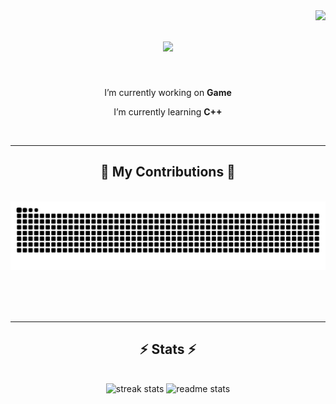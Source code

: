 <img align="right" src="https://api.visitorbadge.io/api/visitors?path=JesusScripts&label=VISITORS&countColor=%23555555&style=flat-square" />

<h1 align="center">
<img src="https://readme-typing-svg.herokuapp.com?font=Righteous&size=35&duration=4000&pause=1000&color=C9C5BA&random=false&center=true&vCenter=true&width=1200&height=100&lines=Hello+there%F0%9F%91%8B;I'm+Jesus%2C+and+I+find+joy+in+creating+scripts+in+the+Fivem+environment.;" />

</h1>

<br/> 

<div align="center">
 
 I’m currently working on **Game**
 
 I’m currently learning **C++**

 </div>

<br/>
<hr/>

<div align="center">
  <h2>🐍 My Contributions 🐍</h2>
  <br>


<img alt="snake eating my contributions" src="https://raw.githubusercontent.com/JesusScripts/JesusScripts/output/github-contribution-grid-snake-dark.svg?palette=github-dark" />
  
  <br/><br/><br/>
</div>

<hr/>

<h2 align="center">⚡ Stats ⚡</h2>
<br>
<div align=center>
<img width=390 src="https://github-readme-stats.vercel.app/api/top-langs/?username=JesusScripts&layout=compact&border_color=c9c5ba&bg_color=242525&text_color=c9c5ba&title_color=c9c5ba" alt="streak stats"/>

  <img width=390 src="https://github-readme-stats.vercel.app/api?username=JesusScripts&border_color=c9c5ba&bg_color=242525&text_color=c9c5ba&title_color=c9c5ba" alt="readme stats" />
</div>

<br/><br/>

<br/>

<br/>
